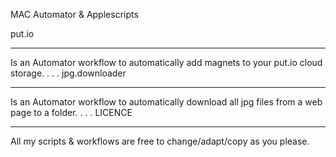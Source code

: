 MAC Automator & Applescripts

put.io
******
Is an Automator workflow to automatically add magnets to your put.io cloud storage.
.
.
.
jpg.downloader
**************
Is an Automator workflow to automatically download all jpg files from a web page to a folder.
.
.
.
LICENCE
*******
All my scripts & workflows are free to change/adapt/copy as you please.

 
